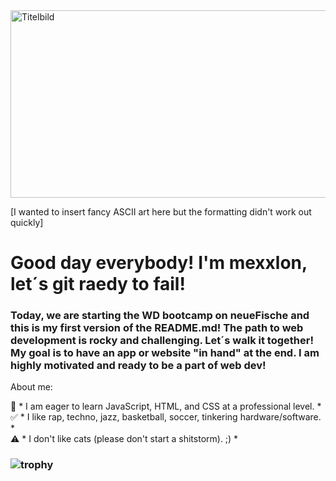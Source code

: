 <img src="https://images.unsplash.com/photo-1708139374613-0324905cd967?w=500&auto=format&fit=crop&q=60&ixlib=rb-4.0.3&ixid=M3wxMjA3fDB8MHxzZWFyY2h8N3x8c2FtYW5hJTIwZG9taW5pY2FuJTIwcmVwdWJsaWN8ZW58MHx8MHx8fDA%3D" alt="Titelbild" width="900" height="300"/>

[I wanted to insert fancy ASCII art here but the formatting didn't work out quickly]

# Good day everybody! I'm mexxlon, let´s git raedy to fail!

### Today, we are starting the WD bootcamp on neueFische and this is my first version of the README.md! The path to web development is rocky and challenging. Let´s walk it together! My goal is to have an app or website "in hand" at the end. I am highly motivated and ready to be a part of web dev!<br>

About me:<br>

:book: * I am eager to learn JavaScript, HTML, and CSS at a professional level. * <br>
:white_check_mark: * I like rap, techno, jazz, basketball, soccer, tinkering hardware/software. * <br>
:warning: * I don't like cats (please don't start a shitstorm). ;) * <br>

### ![trophy](https://github-profile-trophy.vercel.app/?username=mexxlon&theme=darkhub)<br>
